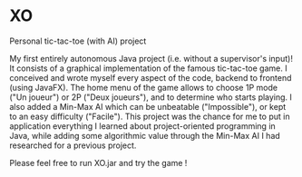 # XO
Personal tic-tac-toe (with AI) project

My first entirely autonomous Java project (i.e. without a supervisor's input)!
It consists of a graphical implementation of the famous tic-tac-toe game. I conceived and wrote myself every aspect of the code, backend to frontend (using JavaFX).
The home menu of the game allows to choose 1P mode ("Un joueur") or 2P ("Deux joueurs"), and to determine who starts playing.
I also added a Min-Max AI which can be unbeatable ("Impossible"), or kept to an easy difficulty ("Facile").
This project was the chance for me to put in application everything I learned about project-oriented programming in Java, while adding some algorithmic value through the Min-Max AI I had researched for a previous project.

Please feel free to run XO.jar and try the game !

